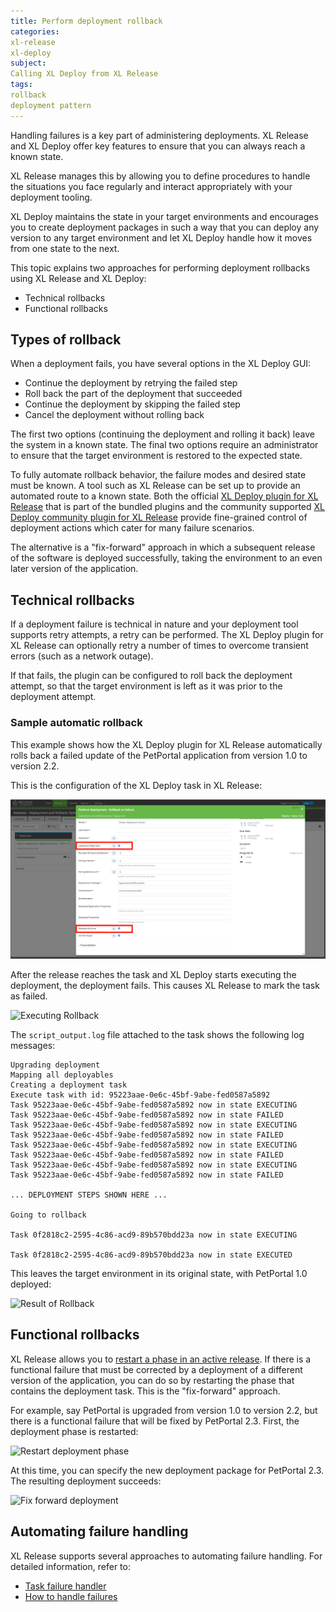 ```yaml
---
title: Perform deployment rollback
categories:
xl-release
xl-deploy
subject:
Calling XL Deploy from XL Release
tags:
rollback
deployment pattern
---
```


Handling failures is a key part of administering deployments. XL Release and XL Deploy offer key features to ensure that you can always reach a known state.

XL Release manages this by allowing you to define procedures to handle the situations you face regularly and interact appropriately with your deployment tooling.

XL Deploy maintains the state in your target environments and encourages you to create deployment packages in such a way that you can deploy any version to any target environment and let XL Deploy handle how it moves from one state to the next.

This topic explains two approaches for performing deployment rollbacks using XL Release and XL Deploy:

* Technical rollbacks
* Functional rollbacks

## Types of rollback

When a deployment fails, you have several options in the XL Deploy GUI:

* Continue the deployment by retrying the failed step
* Roll back the part of the deployment that succeeded
* Continue the deployment by skipping the failed step
* Cancel the deployment without rolling back

The first two options (continuing the deployment and rolling it back) leave the system in a known state. The final two options require an administrator to ensure that the target environment is restored to the expected state.

To fully automate rollback behavior, the failure modes and desired state must be known. A tool such as XL Release can be set up to provide an automated route to a known state. Both the official [XL Deploy plugin for XL Release](/xl-release/how-to/xld-plugin.html) that is part of the bundled plugins and the community supported [XL Deploy community plugin for XL Release](https://github.com/xebialabs-community/xlr-xldeploy-plugin) provide fine-grained control of deployment actions which cater for many failure scenarios.

The alternative is a "fix-forward" approach in which a subsequent release of the software is deployed successfully, taking the environment to an even later version of the application.

## Technical rollbacks

If a deployment failure is technical in nature and your deployment tool supports retry attempts, a retry can be performed. The XL Deploy plugin for XL Release can optionally retry a number of times to overcome transient errors (such as a network outage).

If that fails, the plugin can be configured to roll back the deployment attempt, so that the target environment is left as it was prior to the deployment attempt.

### Sample automatic rollback

This example shows how the XL Deploy plugin for XL Release automatically rolls back a failed update of the PetPortal application from version 1.0 to version 2.2.

This is the configuration of the XL Deploy task in XL Release:

![Automatic Rollback](../images/rollback-automatic.png)

After the release reaches the task and XL Deploy starts executing the deployment, the deployment fails. This causes XL Release to mark the task as failed.

![Executing Rollback](../images/rollback-auto-execution.png)

The `script_output.log` file attached to the task shows the following log messages:

	Upgrading deployment
	Mapping all deployables
	Creating a deployment task
	Execute task with id: 95223aae-0e6c-45bf-9abe-fed0587a5892
	Task 95223aae-0e6c-45bf-9abe-fed0587a5892 now in state EXECUTING
	Task 95223aae-0e6c-45bf-9abe-fed0587a5892 now in state FAILED
	Task 95223aae-0e6c-45bf-9abe-fed0587a5892 now in state EXECUTING
	Task 95223aae-0e6c-45bf-9abe-fed0587a5892 now in state FAILED
	Task 95223aae-0e6c-45bf-9abe-fed0587a5892 now in state EXECUTING
	Task 95223aae-0e6c-45bf-9abe-fed0587a5892 now in state FAILED
	Task 95223aae-0e6c-45bf-9abe-fed0587a5892 now in state EXECUTING
	Task 95223aae-0e6c-45bf-9abe-fed0587a5892 now in state FAILED

	... DEPLOYMENT STEPS SHOWN HERE ...      

	Going to rollback

	Task 0f2818c2-2595-4c86-acd9-89b570bdd23a now in state EXECUTING

	Task 0f2818c2-2595-4c86-acd9-89b570bdd23a now in state EXECUTED

This leaves the target environment in its original state, with PetPortal 1.0 deployed:

![Result of Rollback](../images/rollback-auto-result.png)

## Functional rollbacks

XL Release allows you to [restart a phase in an active release](/xl-release/how-to/restart-a-phase-in-an-active-release.html). If there is a functional failure that must be corrected by a deployment of a different version of the application, you can do so by restarting the phase that contains the deployment task. This is the "fix-forward" approach.

For example, say PetPortal is upgraded from version 1.0 to version 2.2, but there is a functional failure that will be fixed by PetPortal 2.3. First, the deployment phase is restarted:

![Restart deployment phase](../images/rollback-restart-phase.png)

At this time, you can specify the new deployment package for PetPortal 2.3. The resulting deployment succeeds:

![Fix forward deployment](../images/rollback-restart-result.png)

## Automating failure handling

XL Release supports several approaches to automating failure handling. For detailed information, refer to:

* [Task failure handler](/xl-release/how-to/task-failure-handler.html)
* [How to handle failures](/xl-release/how-to/handle-failures-in-tasks.html)

